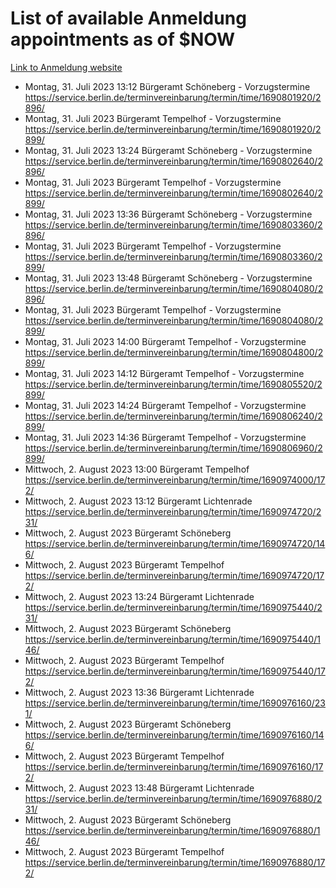 # List of available Anmeldung appointments as of $NOW
[Link to Anmeldung website](https://service.berlin.de/terminvereinbarung/termin/tag.php?termin=1&anliegen[]=120686&dienstleisterlist=122210,122217,327316,122219,327312,122227,327314,122231,327346,122243,327348,122254,122252,329742,122260,329745,122262,329748,122271,327278,122273,327274,122277,327276,330436,122280,327294,122282,327290,122284,327292,122291,327270,122285,327266,122286,327264,122296,327268,150230,329760,122297,327286,122294,327284,122312,329763,122314,329775,122304,327330,122311,327334,122309,327332,317869,122281,327352,122279,329772,122283,122276,327324,122274,327326,122267,329766,122246,327318,122251,327320,122257,327322,122208,327298,122226,327300&herkunft=http%3A%2F%2Fservice.berlin.de%2Fdienstleistung%2F120686%2F)
- Montag, 31. Juli 2023 13:12 Bürgeramt Schöneberg - Vorzugstermine https://service.berlin.de/terminvereinbarung/termin/time/1690801920/2896/
- Montag, 31. Juli 2023  Bürgeramt Tempelhof - Vorzugstermine https://service.berlin.de/terminvereinbarung/termin/time/1690801920/2899/
- Montag, 31. Juli 2023 13:24 Bürgeramt Schöneberg - Vorzugstermine https://service.berlin.de/terminvereinbarung/termin/time/1690802640/2896/
- Montag, 31. Juli 2023  Bürgeramt Tempelhof - Vorzugstermine https://service.berlin.de/terminvereinbarung/termin/time/1690802640/2899/
- Montag, 31. Juli 2023 13:36 Bürgeramt Schöneberg - Vorzugstermine https://service.berlin.de/terminvereinbarung/termin/time/1690803360/2896/
- Montag, 31. Juli 2023  Bürgeramt Tempelhof - Vorzugstermine https://service.berlin.de/terminvereinbarung/termin/time/1690803360/2899/
- Montag, 31. Juli 2023 13:48 Bürgeramt Schöneberg - Vorzugstermine https://service.berlin.de/terminvereinbarung/termin/time/1690804080/2896/
- Montag, 31. Juli 2023  Bürgeramt Tempelhof - Vorzugstermine https://service.berlin.de/terminvereinbarung/termin/time/1690804080/2899/
- Montag, 31. Juli 2023 14:00 Bürgeramt Tempelhof - Vorzugstermine https://service.berlin.de/terminvereinbarung/termin/time/1690804800/2899/
- Montag, 31. Juli 2023 14:12 Bürgeramt Tempelhof - Vorzugstermine https://service.berlin.de/terminvereinbarung/termin/time/1690805520/2899/
- Montag, 31. Juli 2023 14:24 Bürgeramt Tempelhof - Vorzugstermine https://service.berlin.de/terminvereinbarung/termin/time/1690806240/2899/
- Montag, 31. Juli 2023 14:36 Bürgeramt Tempelhof - Vorzugstermine https://service.berlin.de/terminvereinbarung/termin/time/1690806960/2899/
- Mittwoch, 2. August 2023 13:00 Bürgeramt Tempelhof https://service.berlin.de/terminvereinbarung/termin/time/1690974000/172/
- Mittwoch, 2. August 2023 13:12 Bürgeramt Lichtenrade https://service.berlin.de/terminvereinbarung/termin/time/1690974720/231/
- Mittwoch, 2. August 2023  Bürgeramt Schöneberg https://service.berlin.de/terminvereinbarung/termin/time/1690974720/146/
- Mittwoch, 2. August 2023  Bürgeramt Tempelhof https://service.berlin.de/terminvereinbarung/termin/time/1690974720/172/
- Mittwoch, 2. August 2023 13:24 Bürgeramt Lichtenrade https://service.berlin.de/terminvereinbarung/termin/time/1690975440/231/
- Mittwoch, 2. August 2023  Bürgeramt Schöneberg https://service.berlin.de/terminvereinbarung/termin/time/1690975440/146/
- Mittwoch, 2. August 2023  Bürgeramt Tempelhof https://service.berlin.de/terminvereinbarung/termin/time/1690975440/172/
- Mittwoch, 2. August 2023 13:36 Bürgeramt Lichtenrade https://service.berlin.de/terminvereinbarung/termin/time/1690976160/231/
- Mittwoch, 2. August 2023  Bürgeramt Schöneberg https://service.berlin.de/terminvereinbarung/termin/time/1690976160/146/
- Mittwoch, 2. August 2023  Bürgeramt Tempelhof https://service.berlin.de/terminvereinbarung/termin/time/1690976160/172/
- Mittwoch, 2. August 2023 13:48 Bürgeramt Lichtenrade https://service.berlin.de/terminvereinbarung/termin/time/1690976880/231/
- Mittwoch, 2. August 2023  Bürgeramt Schöneberg https://service.berlin.de/terminvereinbarung/termin/time/1690976880/146/
- Mittwoch, 2. August 2023  Bürgeramt Tempelhof https://service.berlin.de/terminvereinbarung/termin/time/1690976880/172/
